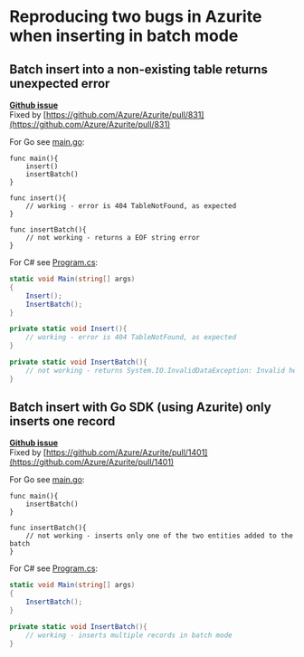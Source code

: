 # Reproducing two bugs in Azurite when inserting in batch mode

## Batch insert into a non-existing table returns unexpected error

[**Github issue**](https://github.com/Azure/Azurite/issues/814)  
Fixed by [https://github.com/Azure/Azurite/pull/831](https://github.com/Azure/Azurite/pull/831)

For Go see [main.go](go-sdk/814/main.go):

```golang
func main(){
    insert()
    insertBatch()
}

func insert(){
    // working - error is 404 TableNotFound, as expected
}

func insertBatch(){
    // not working - returns a EOF string error
}
```

For C# see [Program.cs](dotnet-sdk/814/Program.cs):

```csharp
static void Main(string[] args)
{
    Insert();
    InsertBatch();
}

private static void Insert(){
    // working - error is 404 TableNotFound, as expected
}

private static void InsertBatch(){
    // not working - returns System.IO.InvalidDataException: Invalid header line: HTTP/1.1 400 Bad Request
}
```

## Batch insert with Go SDK (using Azurite) only inserts one record

[**Github issue**](https://github.com/Azure/azure-sdk-for-go/issues/14750)  
Fixed by [https://github.com/Azure/Azurite/pull/1401](https://github.com/Azure/Azurite/pull/1401)

For Go see [main.go](go-sdk/14750/main.go):

```golang
func main(){
    insertBatch()
}

func insertBatch(){
    // not working - inserts only one of the two entities added to the batch
}
```

For C# see [Program.cs](dotnet-sdk/14750/Program.cs):

```csharp
static void Main(string[] args)
{
    InsertBatch();
}

private static void InsertBatch(){
    // working - inserts multiple records in batch mode
}
```

